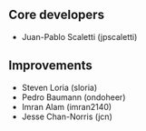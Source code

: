 ## Core developers

- Juan-Pablo Scaletti (jpscaletti)


## Improvements

- Steven Loria (sloria)
- Pedro Baumann (ondoheer)
- Imran Alam (imran2140)
- Jesse Chan-Norris (jcn)
